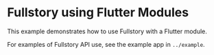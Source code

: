 # Fullstory using Flutter Modules

This example demonstrates how to use Fullstory with a Flutter module. 

For examples of Fullstory API use, see the example app in `../example`.
